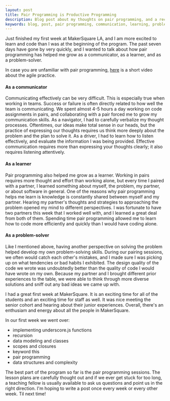 ```yaml
---
layout: post
title: Pair Programming is Productive Programming
description: Blog post about my thoughts on pair programming, and a recap from MakerSquare Week 1.
keywords: blog, post, pair programming, communication, learning, problem-solving, software, makersquare, data structures, teamwork, recursion
---
```


Just finished my first week at MakerSquare LA, and I am more excited to learn and code than I was at the beginning of the program. The past seven days have gone by very quickly, and I wanted to talk about how pair programming has helped me grow as a communicator, as a learner, and as a problem-solver.

In case you are unfamiliar with pair programming, <a href="https://www.youtube.com/watch?v=ET3Q6zNK3Io">here</a> is a short video about the agile practice.

<h4>As a communicator</h4>

Communicating effectively can be very difficult. This is especially true when working in teams. Success or failure is often directly related to how well the team is communicating. We spent almost 4-5 hours a day working on code assignments in pairs, and collaborating with a pair forced me to grow my communication skills. As a navigator, I had to carefully verbalize my thought processes. Oftentimes, our ideas make total sense in our heads, but the practice of expressing our thoughts requires us think more deeply about the problem and the plan to solve it. As a driver, I had to learn how to listen effectively, and evaluate the information I was being provided. Effective communication requires more than expressing your thoughts clearly; it also requires listening attentively.

<h4>As a learner</h4>

Pair programming also helped me grow as a learner. Working in pairs requires more thought and effort than working alone, but every time I paired with a partner, I learned something about myself, the problem, my partner, or about software in general. One of the reasons why pair programming helps me learn is knowledge is constantly shared between myself and my partner. Hearing my partner's thoughts and strategies to approaching the problem opened my mind to different perspectives. I was fortunate to have two partners this week that I worked well with, and I learned a great deal from both of them. Spending time pair programming allowed me to learn how to code more efficiently and quickly than I would have coding alone.

<h4>As a problem-solver</h4>

Like I mentioned above, having another perspective on solving the problem helped develop my own problem-solving skills. During our pairing sessions, we often would catch each other's mistakes, and I made sure I was picking up on what tendencies or bad habits I exhibited. The design quality of the code we wrote was undoubtedly better than the quality of code I would have wrote on my own. Because my partner and I brought different prior experiences to the table, we were able to think through more diverse solutions and sniff out any bad ideas we came up with. 

I had a great first week at MakerSquare. It is an exciting time for all of the students and an exciting time for staff as well. It was nice meeting the senior cohort and hearing about their junior experiences. Overall, there's an enthusiam and energy about all the people in MakerSquare.

In our first week we went over:
<ul>
<li>implementing underscore.js functions</li>
<li>recursion</li>
<li>data modeling and classes</li>
<li>scopes and closures</li>
<li>keyword this</li>
<li>pair programming</li>
<li>data structures and complexity</li>
</ul>

The best part of the program so far is the pair programming sessions. The lesson plans are carefully thought out and if we ever get stuck for too long, a teaching fellow is usually available to ask us questions and point us in the right direction. I'm hoping to write a post once every week or every other week. Til next time!